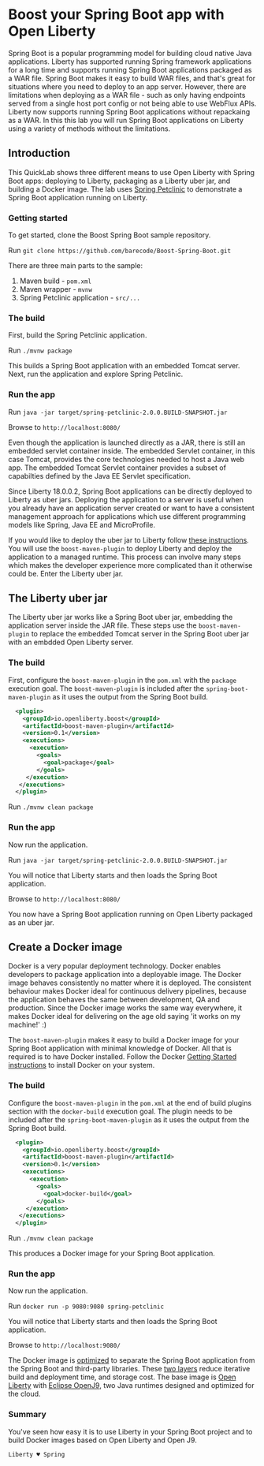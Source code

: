 # Boost your Spring Boot app with Open Liberty

Spring Boot is a popular programming model for building cloud native Java applications. Liberty has supported running Spring framework applications for a long time and supports running Spring Boot applications packaged as a WAR file. Spring Boot makes it easy to build WAR files, and that's great for situations where you need to deploy to an app server. However, there are limitations when deploying as a WAR file - such as only having endpoints served from a single host port config or not being able to use WebFlux APIs. Liberty now supports running Spring Boot applications without repackaing as a WAR. In this this lab you will run Spring Boot applications on Liberty using a variety of methods without the limitations.

## Introduction

This QuickLab shows three different means to use Open Liberty with Spring Boot apps: deploying to Liberty, packaging as a Liberty uber jar, and building a Docker image. The lab uses [Spring Petclinic](https://github.com/spring-projects/spring-petclinic) to demonstrate a Spring Boot application running on Liberty.

### Getting started

To get started, clone the Boost Spring Boot sample repository.

Run `git clone https://github.com/barecode/Boost-Spring-Boot.git`

There are three main parts to the sample:

1. Maven build - `pom.xml`
2. Maven wrapper - `mvnw`
3. Spring Petclinic application - `src/...`

### The build

First, build the Spring Petclinic application.

Run `./mvnw package`

This builds a Spring Boot application with an embedded Tomcat server. Next, run the application and explore Spring Petclinic.

### Run the app

Run `java -jar target/spring-petclinic-2.0.0.BUILD-SNAPSHOT.jar`

Browse to `http://localhost:8080/`

Even though the application is launched directly as a JAR, there is still an embedded servlet container inside. The embedded Servlet container, in this case Tomcat, provides the core technologies needed to host a Java web app. The embedded Tomcat Servlet container provides a subset of capabilties defined by the Java EE Servlet specification.

Since Liberty 18.0.0.2, Spring Boot applications can be directly deployed to Liberty as uber jars. Deploying the application to a server is useful when you already have an application server created or want to have a consistent management approach for applications which use different programming models like Spring, Java EE and MicroProfile.

If you would like to deploy the uber jar to Liberty follow [these instructions](Deploy-to-Liberty.md). You will use the `boost-maven-plugin` to deploy Liberty and deploy the application to a managed runtime.  This process can involve many steps which makes the developer experience more complicated than it otherwise could be. Enter the Liberty uber jar.

## The Liberty uber jar

The Liberty uber jar works like a Spring Boot uber jar, embedding the application server inside the JAR file. These steps use the `boost-maven-plugin` to replace the embedded Tomcat server in the Spring Boot uber jar with an embdded Open Liberty server.

### The build

First, configure the `boost-maven-plugin` in the `pom.xml` with the `package` execution goal. The `boost-maven-plugin` is included after the `spring-boot-maven-plugin` as it uses the output from the Spring Boot build.

```xml
  <plugin>
    <groupId>io.openliberty.boost</groupId>
    <artifactId>boost-maven-plugin</artifactId>
    <version>0.1</version>
    <executions>
      <execution>
        <goals>
          <goal>package</goal>
        </goals>
     </execution>
   </executions>
  </plugin>
```

Run `./mvnw clean package`

### Run the app

Now run the application.

Run `java -jar target/spring-petclinic-2.0.0.BUILD-SNAPSHOT.jar`

You will notice that Liberty starts and then loads the Spring Boot application.

Browse to `http://localhost:8080/`

You now have a Spring Boot application running on Open Liberty packaged as an uber jar.

## Create a Docker image

Docker is a very popular deployment technology. Docker enables developers to package application into a deployable image. The Docker image behaves consistently no matter where it is deployed. The consistent behaviour makes Docker ideal for continuous delivery pipelines, because the application behaves the same between development, QA and production. Since the Docker image works the same way everywhere, it makes Docker ideal for delivering on the age old saying 'it works on my machine!' :)

The `boost-maven-plugin` makes it easy to build a Docker image for your Spring Boot application with minimal knowledge of Docker. All that is required is to have Docker installed. Follow the Docker [Getting Started instructions](https://www.docker.com/get-started) to install Docker on your system.

### The build

Configure the `boost-maven-plugin` in the `pom.xml` at the end of build plugins section with the `docker-build` execution goal. The plugin needs to be included after the `spring-boot-maven-plugin` as it uses the output from the Spring Boot build.

```xml
  <plugin>
    <groupId>io.openliberty.boost</groupId>
    <artifactId>boost-maven-plugin</artifactId>
    <version>0.1</version>
    <executions>
      <execution>
        <goals>
          <goal>docker-build</goal>
        </goals>
     </execution>
   </executions>
  </plugin>
```

Run `./mvnw clean package`

This produces a Docker image for your Spring Boot application.

### Run the app

Now run the application.

Run `docker run -p 9080:9080 spring-petclinic`

You will notice that Liberty starts and then loads the Spring Boot application.

Browse to `http://localhost:9080/`

The Docker image is [optimized](https://openliberty.io/blog/2018/06/29/optimizing-spring-boot-apps-for-docker.html) to separate the Spring Boot application from the Spring Boot and third-party libraries. These [two layers](https://openliberty.io/blog/2018/09/12/build-and-push-spring-boot-docker-images.html) reduce iterative build and deployment time, and storage cost. The base image is [Open Liberty](https://openliberty.io/) with [Eclipse OpenJ9](https://www.eclipse.org/openj9/), two Java runtimes designed and optimized for the cloud.



### Summary

You've seen how easy it is to use Liberty in your Spring Boot project and to build Docker images based on Open Liberty and Open J9.

`Liberty ♥ Spring`
